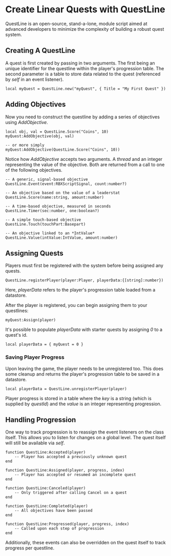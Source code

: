 # Create Linear Quests with QuestLine

QuestLine is an open-source, stand-a-lone, module script aimed at advanced developers to minimize the complexity of building a robust quest system.

## Creating A QuestLine

A quest is first created by passing in two arguments.  The first being an unique identifier for the questline within the player's progression table.  The second parameter is a table to store data related to the quest (referenced by *self* in an event listener).

	local myQuest = QuestLine.new("myQuest", { Title = "My First Quest" })

## Adding Objectives

Now you need to construct the questline by adding a series of objectives using *AddObjective*.

	local obj, val = QuestLine.Score("Coins", 10)
	myQuest:AddObjective(obj, val)

	-- or more simply
	myQuest:AddObjective(QuestLine.Score("Coins", 10))


Notice how *AddObjective* accepts two arguments.  A *thread* and an integer representing the value of the objective.  Both are returned from a call to one of the following objectives.


	-- A generic, signal-based objective
	QuestLine.Event(event:RBXScriptSignal, count:number?)

	-- An objective based on the value of a leaderstat
	QuestLine.Score(name:string, amount:number)

	-- A time-based objective, measured in seconds
	QuestLine.Timer(sec:number, one:boolean?)

	-- A simple touch-based objective
	QuestLine.Touch(touchPart:Basepart)

	-- An objective linked to an *IntValue*
	QuestLine.Value(intValue:IntValue, amount:number)


## Assigning Quests

Players must first be registered with the system before being assigned any quests.

	QuestLine.registerPlayer(player:Player, playerData:{[string]:number})

Here, *playerData* refers to the player's progression table loaded from a datastore.

After the player is registered, you can begin assigning them to your questlines:
```
myQuest:Assign(player)
```

It's possible to populate *playerData* with starter quests by assigning *0* to a quest's id.

```
local playerData = { myQuest = 0 }
```

### Saving Player Progress

Upon leaving the game, the player needs to be unregistered too.  This does some cleanup and returns the player's progression table to be saved in a datastore.
```
local playerData = QuestLine.unregisterPlayer(player)
```

Player progress is stored in a table where the _key_ is a string (which is supplied by _questId_) and the _value_ is an integer representing progression.

## Handling Progression

One way to track progression is to reassign the event listeners on the class itself.  This allows you to listen for changes on a global level.  The quest itself will still be available via *self*.

```
function QuestLine:Accepted(player)
	-- Player has accepted a previously unknown quest
end

function QuestLine:Assigned(player, progress, index)
	-- Player has accepted or resumed an incomplete quest
end

function QuestLine:Canceled(player)
	-- Only triggered after calling Cancel on a quest
end

function QuestLine:Completed(player)
	-- All objectives have been passed
end

function QuestLine:Progressed(player, progress, index)
	-- Called upon each step of progression
end
```
Additionally, these events can also be overridden on the quest itself to track progress per questline.
